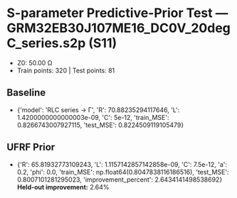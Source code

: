 # S-parameter Predictive-Prior Test — GRM32EB30J107ME16_DC0V_20degC_series.s2p (S11)
- Z0: 50.00 Ω
- Train points: 320  |  Test points: 81

## Baseline
- {'model': 'RLC series -> Γ', 'R': 70.88235294117646, 'L': 1.4200000000000003e-09, 'C': 5e-12, 'train_MSE': 0.8266743007927115, 'test_MSE': 0.8224509119105479}

## UFRF Prior
- {'R': 65.81932773109243, 'L': 1.1157142857142858e-09, 'C': 7.5e-12, 'a': 0.2, 'phi': 0.0, 'train_MSE': np.float64(0.8047838116186516), 'test_MSE': 0.8007101281295023, 'improvement_percent': 2.6434141498538692}
**Held-out improvement:** 2.64%